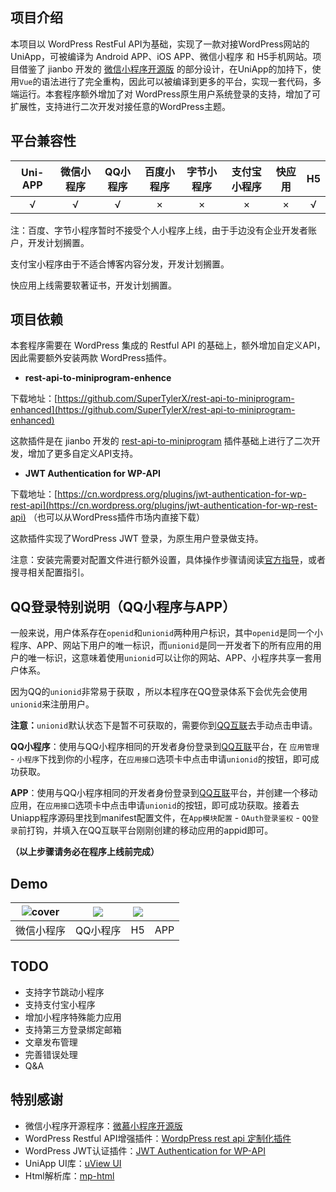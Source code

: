 ## 项目介绍

本项目以 WordPress RestFul API为基础，实现了一款对接WordPress网站的UniApp，可被编译为 Android APP、iOS APP、微信小程序 和 H5手机网站。项目借鉴了 jianbo 开发的 [微信小程序开源版](https://github.com/iamxjb/winxin-app-watch-life.net) 的部分设计，在UniApp的加持下，使用`Vue`的语法进行了完全重构，因此可以被编译到更多的平台，实现一套代码，多端运行。本套程序额外增加了对 WordPress原生用户系统登录的支持，增加了可扩展性，支持进行二次开发对接任意的WordPress主题。



## 平台兼容性

| Uni-APP | 微信小程序 | QQ小程序 | 百度小程序 | 字节小程序 | 支付宝小程序 | 快应用 |  H5  |
| :-----: | :--------: | :------: | :--------: | :--------: | :----------: | :----: | :--: |
|    √    |     √      |    √     |     ×      |     ×      |      ×       |   ×    |  √   |

注：百度、字节小程序暂时不接受个人小程序上线，由于手边没有企业开发者账户，开发计划搁置。

支付宝小程序由于不适合博客内容分发，开发计划搁置。

快应用上线需要软著证书，开发计划搁置。

## 项目依赖

本套程序需要在 WordPress 集成的 Restful API 的基础上，额外增加自定义API，因此需要额外安装两款 WordPress插件。

- **rest-api-to-miniprogram-enhence**

下载地址：[https://github.com/SuperTylerX/rest-api-to-miniprogram-enhanced](https://github.com/SuperTylerX/rest-api-to-miniprogram-enhanced)

这款插件是在 jianbo 开发的 [rest-api-to-miniprogram](https://github.com/iamxjb/rest-api-to-miniprogram) 插件基础上进行了二次开发，增加了更多自定义API支持。

- **JWT Authentication for WP-API**

下载地址：[https://cn.wordpress.org/plugins/jwt-authentication-for-wp-rest-api](https://cn.wordpress.org/plugins/jwt-authentication-for-wp-rest-api) （也可以从WordPress插件市场内直接下载）

这款插件实现了WordPress JWT 登录，为原生用户登录做支持。

注意：安装完需要对配置文件进行额外设置，具体操作步骤请阅读[官方指导](https://cn.wordpress.org/plugins/jwt-authentication-for-wp-rest-api )，或者搜寻相关配置指引。



## QQ登录特别说明（QQ小程序与APP）

一般来说，用户体系存在`openid`和`unionid`两种用户标识，其中`openid`是同一个小程序、APP、网站下用户的唯一标识，而`unionid`是同一开发者下的所有应用的用户的唯一标识，这意味着使用`unionid`可以让你的网站、APP、小程序共享一套用户体系。

因为QQ的`unionid`非常易于获取 ，所以本程序在QQ登录体系下会优先会使用`unionid`来注册用户。

**注意：**`unionid`默认状态下是暂不可获取的，需要你到[QQ互联](https://connect.qq.com/)去手动点击申请。

**QQ小程序**：使用与QQ小程序相同的开发者身份登录到[QQ互联](https://connect.qq.com/)平台，在 `应用管理` - `小程序`下找到你的小程序，在`应用接口`选项卡中点击申请`unionid`的按钮，即可成功获取。

**APP**：使用与QQ小程序相同的开发者身份登录到[QQ互联](https://connect.qq.com/)平台，并创建一个移动应用，在`应用接口`选项卡中点击申请`unionid`的按钮，即可成功获取。接着去Uniapp程序源码里找到manifest配置文件，在`App模块配置` - `OAuth登录鉴权` - `QQ登录`前打钩，并填入在QQ互联平台刚刚创建的移动应用的appid即可。

**（以上步骤请务必在程序上线前完成）**



## Demo

| ![cover](https://tva1.sinaimg.cn/large/006RKGBpgy1gsmd4pcly7j608c08cwep02.jpg) | ![](https://tva1.sinaimg.cn/large/006RKGBpgy1gstazqepndj608c08caaa02.jpg) | ![](https://tva1.sinaimg.cn/large/006RKGBpgy1gsmd9enffgj608c08c3z502.jpg) |      |
| :----------------------------------------------------------: | :----------------------------------------------------------: | :----------------------------------------------------------: | :--: |
|                          微信小程序                          |                           QQ小程序                           |                              H5                              | APP  |



## TODO

- 支持字节跳动小程序
- 支持支付宝小程序
- 增加小程序特殊能力应用
- 支持第三方登录绑定邮箱
- 文章发布管理
- 完善错误处理
- Q&A



## 特别感谢

- 微信小程序开源程序：[微慕小程序开源版](https://github.com/iamxjb/winxin-app-watch-life.net)
- WordPress Restful API增强插件：[WordpPress rest api 定制化插件](https://github.com/iamxjb/rest-api-to-miniprogram)
- WordPress JWT认证插件：[JWT Authentication for WP-API](https://cn.wordpress.org/plugins/jwt-authentication-for-wp-rest-api)
- UniApp UI库：[uView UI](https://www.uviewui.com/)
- Html解析库：[mp-html](https://github.com/jin-yufeng/mp-html)

